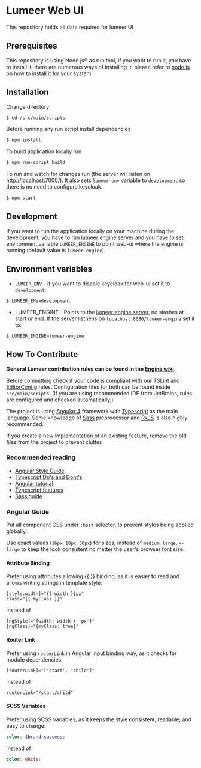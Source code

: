 # Lumeer Web UI
This repository holds all data required for lumeer UI

## Prerequisites
This repository is using Node.js® as run tool, if you want to run it, you have to install it, there are numerous ways of installing it, please refer to [node.js](https://nodejs.org/en/download/) on how to install it for your system

## Installation
Change directory
```bash
$ cd /src/main/scripts
```

Before running any run script install dependencies
```bash
$ npm install
```

To build application locally run
```bash
$ npm run-script build
```

To run and watch for changes run (the server will listen on [http://localhost:7000/](http://localhost:7000/)). It also sets `lumeer-env` variable to `development` so there is no need to configure keycloak.
```bash
$ npm start
```


## Development

If you want to run the application locally on your machine during the development, you have to run [lumeer engine server](https://github.com/Lumeer/engine) and you have to set environment variable `LUMEER_ENGINE` to point web-ui where the engine is running (default value is `lumeer-engine`). 

## Environment variables

* `LUMEER_ENV` - if you want to disable keycloak for web-ui set it to `development`.
```
$ LUMEER_ENV=development
```
* LUMEER_ENGINE - Points to the [lumeer engine server](https://github.com/Lumeer/engine), no slashes at start or end. If the server listnens on `localhost:8080/lumeer-engine` set it to:
```
$ LUMEER_ENGINE=lumeer-engine
```

## How To Contribute

**General Lumeer contribution rules can be found in the 
[Engine wiki](https://github.com/Lumeer/engine/wiki/How-To-Contribute).**

Before committing check if your code is compliant with our 
[TSLint](https://palantir.github.io/tslint/) and 
[EditorConfig](http://editorconfig.org/) rules.
Configuration files for both can be found inside `src/main/scripts`.
(If you are using recommended IDE from JetBrains, rules are configured and 
checked automatically.)

The project is using [Angular 4](https://angular.io/) framework with
[Typescript](https://www.typescriptlang.org/) as the main language.
Some knowledge of [Sass](http://sass-lang.com/) preprocessor and
[RxJS](http://reactivex.io/) is also highly recommended.

If you create a new implementation of an existing feature, remove the old files from
the project to prevent clutter.

### Recommended reading

 * [Angular Style Guide](https://angular.io/guide/styleguide)  
 * [Typescript Do's and Dont's](https://www.typescriptlang.org/docs/handbook/declaration-files/do-s-and-don-ts.html)
 * [Angular tutorial](https://angular.io/tutorial)  
 * [Typescript features](https://angular-2-training-book.rangle.io/handout/features/)  
 * [Sass guide](http://sass-lang.com/guide)  

### Angular Guide
Put all component CSS under `:host` selector, to prevent styles being applied
globally.

Use exact values (`16px`, `18px`, `30px`) for sizes, instead of 
`medium`, `large`, `x-large` to keep the look consistent no matter the 
user's browser font size.

#### Attribute Binding

Prefer using attributes allowing {{ }} binding, as it is easier to read and 
allows writing strings in template style:
```angular2html
[style.width]="{{ width }}px"
class="{{ myClass }}"
```
instead of
```angular2html
[ngStyle]="{width: width + 'px'}"
[ngClass]="{myClass: true}"
```

#### Router Link
Prefer using `routerLink` in Angular input binding way, as it checks for 
module dependencies:
```angular2html
[routerLink]="['start', 'child']"
```
instead of
```angular2html
routerLink="/start/child"
```

#### SCSS Variables
Prefer using SCSS variables, as it keeps the style consistent, readable, 
and easy to change:
```scss
color: $brand-success;
```
instead of
```scss
color: white;
```
